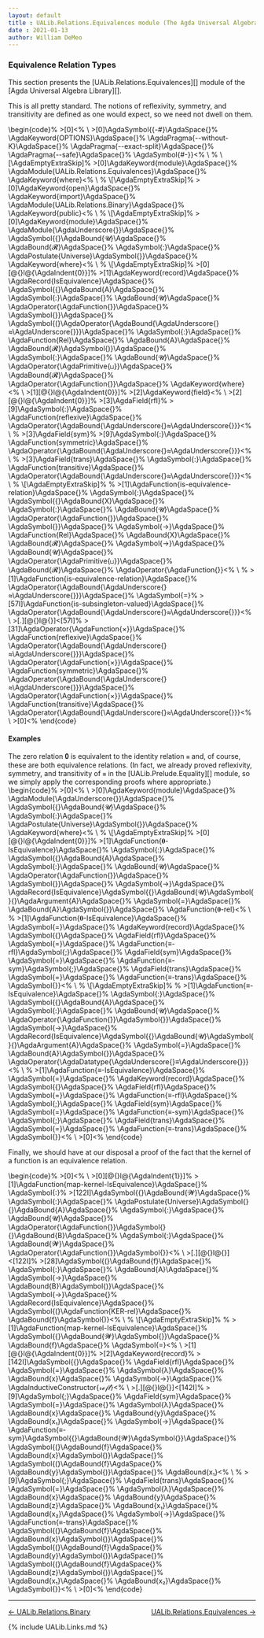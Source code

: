 ```yaml
---
layout: default
title : UALib.Relations.Equivalences module (The Agda Universal Algebra Library)
date : 2021-01-13
author: William DeMeo
---
```


### <a id="equivalence-relation-types">Equivalence Relation Types</a>

This section presents the [UALib.Relations.Equivalences][] module of the [Agda Universal Algebra Library][].

This is all pretty standard.  The notions of reflexivity, symmetry, and transitivity are defined as one would expect, so we need not dwell on them.

\begin{code}%
\>[0]\<%
\\
\>[0]\AgdaSymbol{\{-\#}\AgdaSpace{}%
\AgdaKeyword{OPTIONS}\AgdaSpace{}%
\AgdaPragma{--without-K}\AgdaSpace{}%
\AgdaPragma{--exact-split}\AgdaSpace{}%
\AgdaPragma{--safe}\AgdaSpace{}%
\AgdaSymbol{\#-\}}\<%
\\
%
\\[\AgdaEmptyExtraSkip]%
\>[0]\AgdaKeyword{module}\AgdaSpace{}%
\AgdaModule{UALib.Relations.Equivalences}\AgdaSpace{}%
\AgdaKeyword{where}\<%
\\
%
\\[\AgdaEmptyExtraSkip]%
\>[0]\AgdaKeyword{open}\AgdaSpace{}%
\AgdaKeyword{import}\AgdaSpace{}%
\AgdaModule{UALib.Relations.Binary}\AgdaSpace{}%
\AgdaKeyword{public}\<%
\\
%
\\[\AgdaEmptyExtraSkip]%
\>[0]\AgdaKeyword{module}\AgdaSpace{}%
\AgdaModule{\AgdaUnderscore{}}\AgdaSpace{}%
\AgdaSymbol{\{}\AgdaBound{𝓤}\AgdaSpace{}%
\AgdaBound{𝓡}\AgdaSpace{}%
\AgdaSymbol{:}\AgdaSpace{}%
\AgdaPostulate{Universe}\AgdaSymbol{\}}\AgdaSpace{}%
\AgdaKeyword{where}\<%
\\
%
\\[\AgdaEmptyExtraSkip]%
\>[0][@{}l@{\AgdaIndent{0}}]%
\>[1]\AgdaKeyword{record}\AgdaSpace{}%
\AgdaRecord{IsEquivalence}\AgdaSpace{}%
\AgdaSymbol{\{}\AgdaBound{A}\AgdaSpace{}%
\AgdaSymbol{:}\AgdaSpace{}%
\AgdaBound{𝓤}\AgdaSpace{}%
\AgdaOperator{\AgdaFunction{̇}}\AgdaSpace{}%
\AgdaSymbol{\}}\AgdaSpace{}%
\AgdaSymbol{(}\AgdaOperator{\AgdaBound{\AgdaUnderscore{}≈\AgdaUnderscore{}}}\AgdaSpace{}%
\AgdaSymbol{:}\AgdaSpace{}%
\AgdaFunction{Rel}\AgdaSpace{}%
\AgdaBound{A}\AgdaSpace{}%
\AgdaBound{𝓡}\AgdaSymbol{)}\AgdaSpace{}%
\AgdaSymbol{:}\AgdaSpace{}%
\AgdaBound{𝓤}\AgdaSpace{}%
\AgdaOperator{\AgdaPrimitive{⊔}}\AgdaSpace{}%
\AgdaBound{𝓡}\AgdaSpace{}%
\AgdaOperator{\AgdaFunction{̇}}\AgdaSpace{}%
\AgdaKeyword{where}\<%
\\
\>[1][@{}l@{\AgdaIndent{0}}]%
\>[2]\AgdaKeyword{field}\<%
\\
\>[2][@{}l@{\AgdaIndent{0}}]%
\>[3]\AgdaField{rfl}%
\>[9]\AgdaSymbol{:}\AgdaSpace{}%
\AgdaFunction{reflexive}\AgdaSpace{}%
\AgdaOperator{\AgdaBound{\AgdaUnderscore{}≈\AgdaUnderscore{}}}\<%
\\
%
\>[3]\AgdaField{sym}%
\>[9]\AgdaSymbol{:}\AgdaSpace{}%
\AgdaFunction{symmetric}\AgdaSpace{}%
\AgdaOperator{\AgdaBound{\AgdaUnderscore{}≈\AgdaUnderscore{}}}\<%
\\
%
\>[3]\AgdaField{trans}\AgdaSpace{}%
\AgdaSymbol{:}\AgdaSpace{}%
\AgdaFunction{transitive}\AgdaSpace{}%
\AgdaOperator{\AgdaBound{\AgdaUnderscore{}≈\AgdaUnderscore{}}}\<%
\\
%
\\[\AgdaEmptyExtraSkip]%
%
\>[1]\AgdaFunction{is-equivalence-relation}\AgdaSpace{}%
\AgdaSymbol{:}\AgdaSpace{}%
\AgdaSymbol{\{}\AgdaBound{X}\AgdaSpace{}%
\AgdaSymbol{:}\AgdaSpace{}%
\AgdaBound{𝓤}\AgdaSpace{}%
\AgdaOperator{\AgdaFunction{̇}}\AgdaSpace{}%
\AgdaSymbol{\}}\AgdaSpace{}%
\AgdaSymbol{→}\AgdaSpace{}%
\AgdaFunction{Rel}\AgdaSpace{}%
\AgdaBound{X}\AgdaSpace{}%
\AgdaBound{𝓡}\AgdaSpace{}%
\AgdaSymbol{→}\AgdaSpace{}%
\AgdaBound{𝓤}\AgdaSpace{}%
\AgdaOperator{\AgdaPrimitive{⊔}}\AgdaSpace{}%
\AgdaBound{𝓡}\AgdaSpace{}%
\AgdaOperator{\AgdaFunction{̇}}\<%
\\
%
\>[1]\AgdaFunction{is-equivalence-relation}\AgdaSpace{}%
\AgdaOperator{\AgdaBound{\AgdaUnderscore{}≈\AgdaUnderscore{}}}\AgdaSpace{}%
\AgdaSymbol{=}%
\>[57I]\AgdaFunction{is-subsingleton-valued}\AgdaSpace{}%
\AgdaOperator{\AgdaBound{\AgdaUnderscore{}≈\AgdaUnderscore{}}}\<%
\\
\>[.][@{}l@{}]\<[57I]%
\>[31]\AgdaOperator{\AgdaFunction{×}}\AgdaSpace{}%
\AgdaFunction{reflexive}\AgdaSpace{}%
\AgdaOperator{\AgdaBound{\AgdaUnderscore{}≈\AgdaUnderscore{}}}\AgdaSpace{}%
\AgdaOperator{\AgdaFunction{×}}\AgdaSpace{}%
\AgdaFunction{symmetric}\AgdaSpace{}%
\AgdaOperator{\AgdaBound{\AgdaUnderscore{}≈\AgdaUnderscore{}}}\AgdaSpace{}%
\AgdaOperator{\AgdaFunction{×}}\AgdaSpace{}%
\AgdaFunction{transitive}\AgdaSpace{}%
\AgdaOperator{\AgdaBound{\AgdaUnderscore{}≈\AgdaUnderscore{}}}\<%
\\
\>[0]\<%
\end{code}

#### Examples

The zero relation 𝟎 is equivalent to the identity relation `≡` and, of course, these are both equivalence relations. (In fact, we already proved reflexivity, symmetry, and transitivity of `≡` in the [UALib.Prelude.Equality][] module, so we simply apply the corresponding proofs where appropriate.)
\begin{code}%
\>[0]\<%
\\
\>[0]\AgdaKeyword{module}\AgdaSpace{}%
\AgdaModule{\AgdaUnderscore{}}\AgdaSpace{}%
\AgdaSymbol{\{}\AgdaBound{𝓤}\AgdaSpace{}%
\AgdaSymbol{:}\AgdaSpace{}%
\AgdaPostulate{Universe}\AgdaSymbol{\}}\AgdaSpace{}%
\AgdaKeyword{where}\<%
\\
%
\\[\AgdaEmptyExtraSkip]%
\>[0][@{}l@{\AgdaIndent{0}}]%
\>[1]\AgdaFunction{𝟎-IsEquivalence}\AgdaSpace{}%
\AgdaSymbol{:}\AgdaSpace{}%
\AgdaSymbol{\{}\AgdaBound{A}\AgdaSpace{}%
\AgdaSymbol{:}\AgdaSpace{}%
\AgdaBound{𝓤}\AgdaSpace{}%
\AgdaOperator{\AgdaFunction{̇}}\AgdaSpace{}%
\AgdaSymbol{\}}\AgdaSpace{}%
\AgdaSymbol{→}\AgdaSpace{}%
\AgdaRecord{IsEquivalence}\AgdaSymbol{\{}\AgdaBound{𝓤}\AgdaSymbol{\}\{}\AgdaArgument{A}\AgdaSpace{}%
\AgdaSymbol{=}\AgdaSpace{}%
\AgdaBound{A}\AgdaSymbol{\}}\AgdaSpace{}%
\AgdaFunction{𝟎-rel}\<%
\\
%
\>[1]\AgdaFunction{𝟎-IsEquivalence}\AgdaSpace{}%
\AgdaSymbol{=}\AgdaSpace{}%
\AgdaKeyword{record}\AgdaSpace{}%
\AgdaSymbol{\{}\AgdaSpace{}%
\AgdaField{rfl}\AgdaSpace{}%
\AgdaSymbol{=}\AgdaSpace{}%
\AgdaFunction{≡-rfl}\AgdaSymbol{;}\AgdaSpace{}%
\AgdaField{sym}\AgdaSpace{}%
\AgdaSymbol{=}\AgdaSpace{}%
\AgdaFunction{≡-sym}\AgdaSymbol{;}\AgdaSpace{}%
\AgdaField{trans}\AgdaSpace{}%
\AgdaSymbol{=}\AgdaSpace{}%
\AgdaFunction{≡-trans}\AgdaSpace{}%
\AgdaSymbol{\}}\<%
\\
%
\\[\AgdaEmptyExtraSkip]%
%
\>[1]\AgdaFunction{≡-IsEquivalence}\AgdaSpace{}%
\AgdaSymbol{:}\AgdaSpace{}%
\AgdaSymbol{\{}\AgdaBound{A}\AgdaSpace{}%
\AgdaSymbol{:}\AgdaSpace{}%
\AgdaBound{𝓤}\AgdaSpace{}%
\AgdaOperator{\AgdaFunction{̇}}\AgdaSymbol{\}}\AgdaSpace{}%
\AgdaSymbol{→}\AgdaSpace{}%
\AgdaRecord{IsEquivalence}\AgdaSymbol{\{}\AgdaBound{𝓤}\AgdaSymbol{\}\{}\AgdaArgument{A}\AgdaSpace{}%
\AgdaSymbol{=}\AgdaSpace{}%
\AgdaBound{A}\AgdaSymbol{\}}\AgdaSpace{}%
\AgdaOperator{\AgdaDatatype{\AgdaUnderscore{}≡\AgdaUnderscore{}}}\<%
\\
%
\>[1]\AgdaFunction{≡-IsEquivalence}\AgdaSpace{}%
\AgdaSymbol{=}\AgdaSpace{}%
\AgdaKeyword{record}\AgdaSpace{}%
\AgdaSymbol{\{}\AgdaSpace{}%
\AgdaField{rfl}\AgdaSpace{}%
\AgdaSymbol{=}\AgdaSpace{}%
\AgdaFunction{≡-rfl}\AgdaSpace{}%
\AgdaSymbol{;}\AgdaSpace{}%
\AgdaField{sym}\AgdaSpace{}%
\AgdaSymbol{=}\AgdaSpace{}%
\AgdaFunction{≡-sym}\AgdaSpace{}%
\AgdaSymbol{;}\AgdaSpace{}%
\AgdaField{trans}\AgdaSpace{}%
\AgdaSymbol{=}\AgdaSpace{}%
\AgdaFunction{≡-trans}\AgdaSpace{}%
\AgdaSymbol{\}}\<%
\\
\>[0]\<%
\end{code}

Finally, we should have at our disposal a proof of the fact that the kernel of a function is an equivalence relation.

\begin{code}%
\>[0]\<%
\\
\>[0][@{}l@{\AgdaIndent{1}}]%
\>[1]\AgdaFunction{map-kernel-IsEquivalence}\AgdaSpace{}%
\AgdaSymbol{:}%
\>[122I]\AgdaSymbol{\{}\AgdaBound{𝓦}\AgdaSpace{}%
\AgdaSymbol{:}\AgdaSpace{}%
\AgdaPostulate{Universe}\AgdaSymbol{\}\{}\AgdaBound{A}\AgdaSpace{}%
\AgdaSymbol{:}\AgdaSpace{}%
\AgdaBound{𝓤}\AgdaSpace{}%
\AgdaOperator{\AgdaFunction{̇}}\AgdaSymbol{\}\{}\AgdaBound{B}\AgdaSpace{}%
\AgdaSymbol{:}\AgdaSpace{}%
\AgdaBound{𝓦}\AgdaSpace{}%
\AgdaOperator{\AgdaFunction{̇}}\AgdaSymbol{\}}\<%
\\
\>[.][@{}l@{}]\<[122I]%
\>[28]\AgdaSymbol{(}\AgdaBound{f}\AgdaSpace{}%
\AgdaSymbol{:}\AgdaSpace{}%
\AgdaBound{A}\AgdaSpace{}%
\AgdaSymbol{→}\AgdaSpace{}%
\AgdaBound{B}\AgdaSymbol{)}\AgdaSpace{}%
\AgdaSymbol{→}\AgdaSpace{}%
\AgdaRecord{IsEquivalence}\AgdaSpace{}%
\AgdaSymbol{(}\AgdaFunction{KER-rel}\AgdaSpace{}%
\AgdaBound{f}\AgdaSymbol{)}\<%
\\
%
\\[\AgdaEmptyExtraSkip]%
%
\>[1]\AgdaFunction{map-kernel-IsEquivalence}\AgdaSpace{}%
\AgdaSymbol{\{}\AgdaBound{𝓦}\AgdaSymbol{\}}\AgdaSpace{}%
\AgdaBound{f}\AgdaSpace{}%
\AgdaSymbol{=}\<%
\\
\>[1][@{}l@{\AgdaIndent{0}}]%
\>[2]\AgdaKeyword{record}%
\>[142I]\AgdaSymbol{\{}\AgdaSpace{}%
\AgdaField{rfl}\AgdaSpace{}%
\AgdaSymbol{=}\AgdaSpace{}%
\AgdaSymbol{λ}\AgdaSpace{}%
\AgdaBound{x}\AgdaSpace{}%
\AgdaSymbol{→}\AgdaSpace{}%
\AgdaInductiveConstructor{𝓇ℯ𝒻𝓁}\<%
\\
\>[.][@{}l@{}]\<[142I]%
\>[9]\AgdaSymbol{;}\AgdaSpace{}%
\AgdaField{sym}\AgdaSpace{}%
\AgdaSymbol{=}\AgdaSpace{}%
\AgdaSymbol{λ}\AgdaSpace{}%
\AgdaBound{x}\AgdaSpace{}%
\AgdaBound{y}\AgdaSpace{}%
\AgdaBound{x₁}\AgdaSpace{}%
\AgdaSymbol{→}\AgdaSpace{}%
\AgdaFunction{≡-sym}\AgdaSymbol{\{}\AgdaBound{𝓦}\AgdaSymbol{\}}\AgdaSpace{}%
\AgdaSymbol{(}\AgdaBound{f}\AgdaSpace{}%
\AgdaBound{x}\AgdaSymbol{)}\AgdaSpace{}%
\AgdaSymbol{(}\AgdaBound{f}\AgdaSpace{}%
\AgdaBound{y}\AgdaSymbol{)}\AgdaSpace{}%
\AgdaBound{x₁}\<%
\\
%
\>[9]\AgdaSymbol{;}\AgdaSpace{}%
\AgdaField{trans}\AgdaSpace{}%
\AgdaSymbol{=}\AgdaSpace{}%
\AgdaSymbol{λ}\AgdaSpace{}%
\AgdaBound{x}\AgdaSpace{}%
\AgdaBound{y}\AgdaSpace{}%
\AgdaBound{z}\AgdaSpace{}%
\AgdaBound{x₁}\AgdaSpace{}%
\AgdaBound{x₂}\AgdaSpace{}%
\AgdaSymbol{→}\AgdaSpace{}%
\AgdaFunction{≡-trans}\AgdaSpace{}%
\AgdaSymbol{(}\AgdaBound{f}\AgdaSpace{}%
\AgdaBound{x}\AgdaSymbol{)}\AgdaSpace{}%
\AgdaSymbol{(}\AgdaBound{f}\AgdaSpace{}%
\AgdaBound{y}\AgdaSymbol{)}\AgdaSpace{}%
\AgdaSymbol{(}\AgdaBound{f}\AgdaSpace{}%
\AgdaBound{z}\AgdaSymbol{)}\AgdaSpace{}%
\AgdaBound{x₁}\AgdaSpace{}%
\AgdaBound{x₂}\AgdaSpace{}%
\AgdaSymbol{\}}\<%
\\
\>[0]\<%
\end{code}


--------------------------------------

[← UALib.Relations.Binary](UALib.Relations.Binary.html)
<span style="float:right;">[UALib.Relations.Equivalences →](UALib.Relations.Equivalences.html)</span>

{% include UALib.Links.md %}
